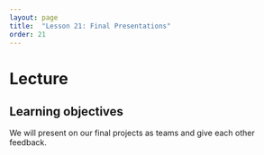 ```yaml
---
layout: page
title:  "Lesson 21: Final Presentations"
order: 21
---
```


# Lecture

## Learning objectives

We will present on our final projects as teams and give each other feedback.

